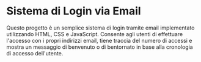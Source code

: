 # Sistema di Login via Email
Questo progetto è un semplice sistema di login tramite email implementato utilizzando HTML, CSS e JavaScript. Consente agli utenti di effettuare l'accesso con i propri indirizzi email, tiene traccia del numero di accessi e mostra un messaggio di benvenuto o di bentornato in base alla cronologia di accesso dell'utente.
